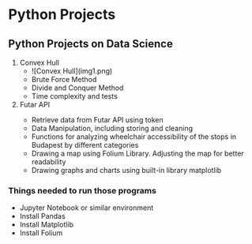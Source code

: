 # Python Projects
 <h2>Python Projects on Data Science</h2> 

<ol><li>Convex Hull<ul>
 <li>![Convex Hull](img1.png)</li>
 <li>Brute Force Method</li>
 <li>Divide and Conquer Method</li>
 <li>Time complexity and tests</li>
</ul></li>
 <li>Futar API</li>
 <ul>
  <li>Retrieve data from Futar API using token</li>
  <li>Data Manipulation, including storing and cleaning</li>
  <li>Functions for analyzing wheelchair accessibility of the stops in Budapest by different categories</li>
  <li>Drawing a map using Folium Library. Adjusting the map for better readability</li>
  <li>Drawing graphs and charts using built-in library matplotlib</li>
 </ul>
</ol>
 <h3>Things needed to run those programs</h3>
<ul>
 <li>Jupyter Notebook or similar environment</li>
 <li>Install Pandas</li>
 <li>Install Matplotlib</li>
 <li>Install Folium</li>
</ul>
